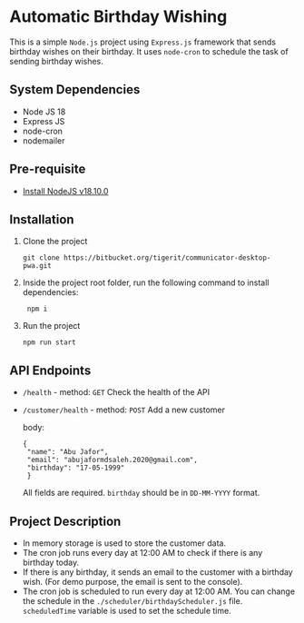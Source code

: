 # Automatic Birthday Wishing

This is a simple `Node.js` project using `Express.js` framework that sends birthday wishes on their birthday. It uses `node-cron` to schedule the task of sending birthday wishes.

## System Dependencies

- Node JS 18
- Express JS
- node-cron
- nodemailer

## Pre-requisite
- [Install NodeJS v18.10.0](https://nodejs.org/download/release/v18.10.0/)

## Installation
1. Clone the project

   ```
   git clone https://bitbucket.org/tigerit/communicator-desktop-pwa.git
   ```
   
2. Inside the project root folder, run the following command to install dependencies:

   ```
    npm i
    ```
   
3. Run the project

   ```
   npm run start
   ```
   
## API Endpoints
- `/health` - method: `GET` Check the health of the API 
- `/customer/health` - method: `POST` Add a new customer

   body: 
   ```
   {
    "name": "Abu Jafor",
    "email": "abujaformdsaleh.2020@gmail.com",
    "birthday": "17-05-1999"
    }
    ```
  All fields are required. `birthday` should be in `DD-MM-YYYY` format.

## Project Description
- In memory storage is used to store the customer data.
- The cron job runs every day at 12:00 AM to check if there is any birthday today.
- If there is any birthday, it sends an email to the customer with a birthday wish. (For demo purpose, the email is sent to the console).
- The cron job is scheduled to run every day at 12:00 AM. You can change the schedule in the `./scheduler/birthdayScheduler.js` file. `scheduledTime` variable is used to set the schedule time.

